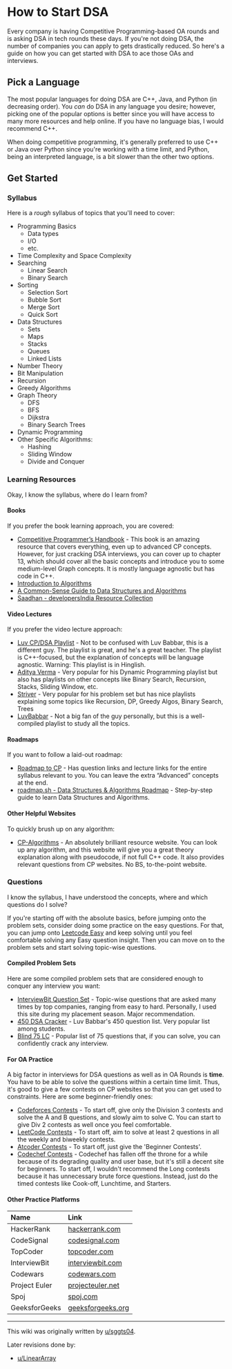 # How to Start DSA

Every company is having Competitive Programming-based OA rounds and is asking DSA in tech rounds these days. If you're not doing DSA, the number of companies you can apply to gets drastically reduced. So here's a guide on how you can get started with DSA to ace those OAs and interviews.

## Pick a Language

The most popular languages for doing DSA are C++, Java, and Python (in decreasing order). You *can* do DSA in any language you desire; however, picking one of the popular options is better since you will have access to many more resources and help online. If you have no language bias, I would recommend C++.

When doing competitive programming, it's generally preferred to use C++ or Java over Python since you're working with a time limit, and Python, being an interpreted language, is a bit slower than the other two options.

## Get Started

### Syllabus

Here is a *rough* syllabus of topics that you'll need to cover:

- Programming Basics
    - Data types
    - I/O
    - etc.
- Time Complexity and Space Complexity
- Searching
    - Linear Search
    - Binary Search
- Sorting
    - Selection Sort
    - Bubble Sort
    - Merge Sort
    - Quick Sort
- Data Structures
    - Sets
    - Maps
    - Stacks
    - Queues
    - Linked Lists
- Number Theory
- Bit Manipulation
- Recursion
- Greedy Algorithms
- Graph Theory
    - DFS
    - BFS
    - Dijkstra
    - Binary Search Trees
- Dynamic Programming
- Other Specific Algorithms:
    - Hashing
    - Sliding Window
    - Divide and Conquer

### Learning Resources

Okay, I know the syllabus, where do I learn from?

#### Books

If you prefer the book learning approach, you are covered:

- [Competitive Programmer’s Handbook](https://cses.fi/book/book.pdf) - This book is an amazing resource that covers everything, even up to advanced CP concepts. However, for just cracking DSA interviews, you can cover up to chapter 13, which should cover all the basic concepts and introduce you to some medium-level Graph concepts. It is mostly language agnostic but has code in C++.
- [Introduction to Algorithms](https://mitpress.mit.edu/books/introduction-algorithms-third-edition)
- [A Common-Sense Guide to Data Structures and Algorithms](https://www.amazon.com/Common-Sense-Guide-Data-Structures-Algorithms/dp/1680507222)
- [Saadhan - developersIndia Resource Collection](https://saadhan.developersindia.in/resources?category=dsa)

#### Video Lectures

If you prefer the video lecture approach:

- [Luv CP/DSA Playlist](https://www.youtube.com/playlist?list=PLauivoElc3ggagradg8MfOZreCMmXMmJ-) - Not to be confused with Luv Babbar, this is a different guy. The playlist is great, and he's a great teacher. The playlist is C++-focused, but the explanation of concepts will be language agnostic. Warning: This playlist is in Hinglish.
- [Aditya Verma](https://www.youtube.com/c/AdityaVermaTheProgrammingLord/playlists) - Very popular for his Dynamic Programming playlist but also has playlists on other concepts like Binary Search, Recursion, Stacks, Sliding Window, etc.
- [Striver](https://www.youtube.com/c/takeUforward/playlists) - Very popular for his problem set but has nice playlists explaining some topics like Recursion, DP, Greedy Algos, Binary Search, Trees
- [LuvBabbar](https://www.youtube.com/playlist?list=PLDzeHZWIZsTryvtXdMr6rPh4IDexB5NIA) - Not a big fan of the guy personally, but this is a well-compiled playlist to study all the topics.

#### Roadmaps

If you want to follow a laid-out roadmap:

- [Roadmap to CP](https://docs.google.com/document/d/1N4--AK1rC45rjY-o0JFUwz1jRRc56w_QLurYCimH2Mc/edit#) - Has question links and lecture links for the entire syllabus relevant to you. You can leave the extra “Advanced” concepts at the end.
- [roadmap.sh - Data Structures & Algorithms Roadmap](https://roadmap.sh/datastructures-and-algorithms) - Step-by-step guide to learn Data Structures and Algorithms.

#### Other Helpful Websites

To quickly brush up on any algorithm:
- [CP-Algorithms](https://cp-algorithms.com/) - An absolutely brilliant resource website. You can look up any algorithm, and this website will give you a great theory explanation along with pseudocode, if not full C++ code. It also provides relevant questions from CP websites. No BS, to-the-point website.

### Questions

I know the syllabus, I have understood the concepts, where and which questions do I solve?

If you're starting off with the absolute basics, before jumping onto the problem sets, consider doing some practice on the easy questions. For that, you can jump onto [Leetcode Easy](https://leetcode.com/problemset/all/?difficulty=EASY&page=1) and keep solving until you feel comfortable solving any Easy question insight. Then you can move on to the problem sets and start solving topic-wise questions.

#### Compiled Problem Sets

Here are some compiled problem sets that are considered enough to conquer any interview you want:

- [InterviewBit Question Set](https://www.interviewbit.com/courses/programming/) - Topic-wise questions that are asked many times by top companies, ranging from easy to hard. Personally, I used this site during my placement season. Major recommendation.
- [450 DSA Cracker](https://450dsa.com/) - Luv Babbar's 450 question list. Very popular list among students.
- [Blind 75 LC](https://leetcode.com/discuss/general-discussion/460599/blind-75-leetcode-questions) - Popular list of 75 questions that, if you can solve, you can confidently crack any interview.

#### For OA Practice

A big factor in interviews for DSA questions as well as in OA Rounds is **time**. You have to be able to solve the questions within a certain time limit. Thus, it's good to give a few contests on CP websites so that you can get used to constraints. Here are some beginner-friendly ones:

- [Codeforces Contests](https://codeforces.com/contests?complete=true) - To start off, give only the Division 3 contests and solve the A and B questions, and slowly aim to solve C. You can start to give Div 2 contests as well once you feel comfortable.
- [LeetCode Contests](https://leetcode.com/contest/) - To start off, aim to solve at least 2 questions in all the weekly and biweekly contests.
- [Atcoder Contests](https://atcoder.jp/contests/) - To start off, just give the 'Beginner Contests'.
- [Codechef Contests](https://www.codechef.com/contests?itm_medium=navmenu&itm_campaign=allcontests) - Codechef has fallen off the throne for a while because of its degrading quality and user base, but it's still a decent site for beginners. To start off, I wouldn't recommend the Long contests because it has unnecessary brute force questions. Instead, just do the timed contests like Cook-off, Lunchtime, and Starters.

#### Other Practice Platforms 

|Name|Link|
|:-|:-|
|HackerRank|[hackerrank.com](https://www.hackerrank.com/)|
|CodeSignal|[codesignal.com](https://codesignal.com/)|
|TopCoder|[topcoder.com](https://www.topcoder.com/)|
|InterviewBit|[interviewbit.com](https://www.interviewbit.com/)|
|Codewars|[codewars.com](https://www.codewars.com/)|
|Project Euler|[projecteuler.net](https://projecteuler.net/)|
|Spoj|[spoj.com](https://www.spoj.com/)|
|GeeksforGeeks|[geeksforgeeks.org](https://www.geeksforgeeks.org/)|



---

This wiki was originally written by [u/sggts04](https://reddit.com/u/sggts04).

Later revisions done by:
  - [u/LinearArray](https://reddit.com/u/lineararray)
